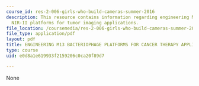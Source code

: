 ```yaml
---
course_id: res-2-006-girls-who-build-cameras-summer-2016
description: This resource contains information regarding engineering M13 bacteriophage
  NIR-II platforms for tumor imaging applications.
file_location: /coursemedia/res-2-006-girls-who-build-cameras-summer-2016/e0d8a1e619933f2159206c0ca20f89d7_MITRES_2_006SUM16_Uyanga.pdf
file_type: application/pdf
layout: pdf
title: ENGINEERING M13 BACTERIOPHAGE PLATFORMS FOR CANCER THERAPY APPLICATIONS
type: course
uid: e0d8a1e619933f2159206c0ca20f89d7

---
```

None